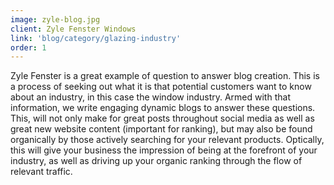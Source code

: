```yaml
---
image: zyle-blog.jpg
client: Zyle Fenster Windows
link: 'blog/category/glazing-industry'
order: 1
---
```

Zyle Fenster is a great example of question to answer blog creation. This is a process of seeking out what it is that potential customers want to know about an industry, in this case the window industry. Armed with that information, we write engaging dynamic blogs to answer these questions. This, will not only make for great posts throughout social media as well as great new website content (important for ranking), but may also be found organically by those actively searching for your relevant products. Optically, this will give your business the impression of being at the forefront of your industry, as well as driving up your organic ranking through the flow of relevant traffic.
